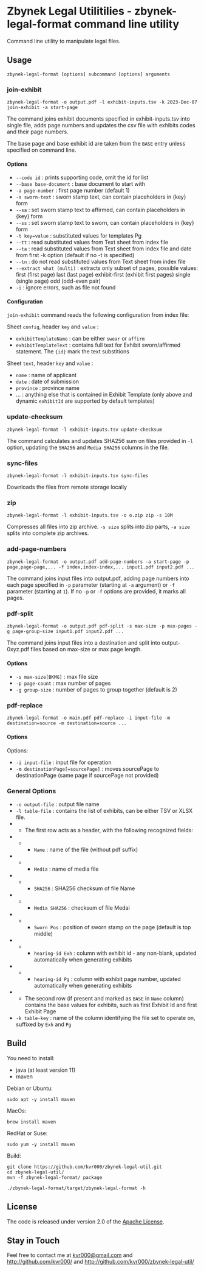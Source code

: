 # Zbynek Legal Utilitilies - zbynek-legal-format command line utility

Command line utility to manipulate legal files.


## Usage

```
zbynek-legal-format [options] subcommand [options] arguments
```


### join-exhibit

```
zbynek-legal-format -o output.pdf -l exhibit-inputs.tsv -k 2023-Dec-07 join-exhibit -a start-page
```

The command joins exhibit documents specified in exhibit-inputs.tsv into single
file, adds page numbers and updates the csv file with exhibits codes and their
page numbers.

The base page and base exhibit id are taken from the `BASE` entry unless specified on command line.

#### Options

- `--code id` : prints supporting code, omit the id for list
- `--base base-document` : base document to start with
- `-a page-number` : first page number (default 1)
- `-s sworn-text` : sworn stamp text, can contain placeholders in {key} form
- `--sa` : set sworn stamp text to affirmed, can contain placeholders in {key} form
- `--ss` : set sworn stamp text to sworn, can contain placeholders in {key} form
- `-t key=value` : substituted values for templates Pg
- `--tt` : read substituted values from Text sheet from index file
- `--ta` : read substituted values from Text sheet from index file and date from first -k option (default if no -t is specified)
- `--tn` : do not read substituted values from Text sheet from index file
- `--extract what (multi)` : extracts only subset of pages, possible values: first (first page) last (last page) exhibit-first (exhibit first pages) single (single page) odd (odd-even pair)
- `-i` : ignore errors, such as file not found

#### Configuration

`join-exhibit` command reads the following configuration from index file:

Sheet `config`, header `key` and `value` :
- `exhibitTemplateName` : can be either `swear` or `affirm`
- `exhibitTemplateText` : contains full text for Exhibit sworn/affirmed statement.  The `{id}` mark the text substitions

Sheet `text`, header `key` and `value` :
- `name` : name of applicant
- `date` : date of submission
- `province` : province name
- ... : anything else that is contained in Exhibit Template (only above and dynamic `exhibitId` are supported by default templates)


### update-checksum

```
zbynek-legal-format -l exhibit-inputs.tsv update-checksum
```

The command calculates and updates SHA256 sum on files provided in `-l` option,
updating the `SHA256` and `Media SHA256` columns in the file.


### sync-files

```
zbynek-legal-format -l exhibit-inputs.tsv sync-files
```

Downloads the files from remote storage locally


### zip

```
zbynek-legal-format -l exhibit-inputs.tsv -o o.zip zip -s 10M
```

Compresses all files into zip archive.  `-s size` splits into zip parts, `-a size` splits into complete zip archives.


### add-page-numbers

```
zbynek-legal-format -o output.pdf add-page-numbers -a start-page -p page,page-page,... -f index,index-index,... input1.pdf input2.pdf ...
```

The command joins input files into output.pdf, adding page numbers into each
page specified in `-p` parameter (starting at `-a` argument) or `-f` parameter
(starting at `1`).  If no `-p` or `-f` options are provided, it marks all
pages.


### pdf-split

```
zbynek-legal-format -o output.pdf pdf-split -s max-size -p max-pages -g page-group-size input1.pdf input2.pdf ...
```

The command joins input files into a destination and split into output-0xyz.pdf files based on max-size or max page length.

#### Options

- `-s max-size[BKMG]` : max file size
- `-p page-count` : max number of pages
- `-g group-size` : number of pages to group together (default is 2)


### pdf-replace

```
zbynek-legal-format -o main.pdf pdf-replace -i input-file -m destination=source -m destination=source ...
```

#### Options

Options:
- `-i input-file` : input file for operation
- `-m destinationPage[=sourcePage]` : moves sourcePage to destinationPage (same page if sourcePage not provided)


### General Options

- `-o output-file` : output file name
- `-l table-file` : contains the list of exhibits, can be either TSV or XLSX file.
- - The first row acts as a header, with the following recognized fields:
- - - `Name` : name of the file (without pdf suffix)
- - - `Media` : name of media file
- - - `SHA256` : SHA256 checksum of file Name
- - - `Media SHA256` : checksum of file Medai
- - - `Sworn Pos` : position of sworn stamp on the page (default is top middle)
- - - `hearing-id Exh` : column with exhibit id  - any non-blank, updated automatically when generating exhibits
- - - `hearing-id Pg` : column with exhibit page number, updated automatically when generating exhibits
- - The second row (if present and marked as `BASE` in `Name` column) contains the base values for exhibits, such as first Exhibit Id and first Exhibit Page
- `-k table-key` : name of the column identifying the file set to operate on, suffixed by `Exh` and `Pg`


## Build

You need to install:
- java (at least version 11)
- maven

Debian or Ubuntu:
```
sudo apt -y install maven
```

MacOs:
```
brew install maven
```

RedHat or Suse:
```
sudo yum -y install maven
```

Build:
```
git clone https://github.com/kvr000/zbynek-legal-util.git
cd zbynek-legal-util/
mvn -f zbynek-legal-format/ package

./zbynek-legal-format/target/zbynek-legal-format -h
```


## License

The code is released under version 2.0 of the [Apache License][].

## Stay in Touch

Feel free to contact me at kvr000@gmail.com  and http://github.com/kvr000/ and http://github.com/kvr000/zbynek-legal-util/

[Apache License]: http://www.apache.org/licenses/LICENSE-2.0
